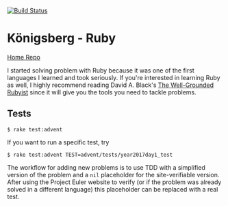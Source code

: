 [![Build Status](https://travis-ci.com/bergren2/konigsberg-ruby.svg?branch=master)](https://travis-ci.com/bergren2/konigsberg-ruby)

# Königsberg - Ruby

[Home Repo](https://github.com/bergren2/konigsberg)

I started solving problem with Ruby because it was one of the first languages I
learned and took seriously. If you're interested in learning Ruby as well, I
highly recommend reading David A. Black's [The Well-Grounded
Rubyist](http://www.manning.com/black3/) since it will give you the tools you
need to tackle problems.

## Tests

    $ rake test:advent

If you want to run a specific test, try

    $ rake test:advent TEST=advent/tests/year2017day1_test

The workflow for adding new problems is to use TDD with a simplified version of
the problem and a `nil` placeholder for the site-verifiable version. After using
the Project Euler website to verify (or if the problem was already solved in a
different language) this placeholder can be replaced with a real test.
